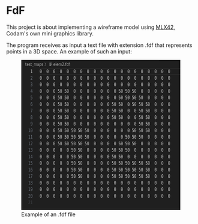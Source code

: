 # FdF

This project is about implementing a wireframe model using [MLX42](https://github.com/codam-coding-college/MLX42), Codam's own mini graphics library. 

The program receives as input a text file with extension .fdf that represents points in a 3D space. An example of such an input:

<figure>
	<img src="./img/Screenshot_map.png" width="500" height="400" alt="GIF" style="float: center;">
	<figcaption>Example of an .fdf file</figcaption>
</figure>